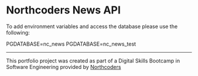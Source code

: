 # Northcoders News API

To add environment variables and access the database please use the following:

PGDATABASE=nc_news
PGDATABASE=nc_news_test

---

This portfolio project was created as part of a Digital Skills Bootcamp in Software Engineering provided by [Northcoders](https://northcoders.com/)
